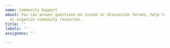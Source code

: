 ```yaml
---
name: Community Support
about: You can answer questions on issues or discussion forums, help triage bugs,
  or organize community resources.
title: ''
labels: ''
assignees: ''

---
```



